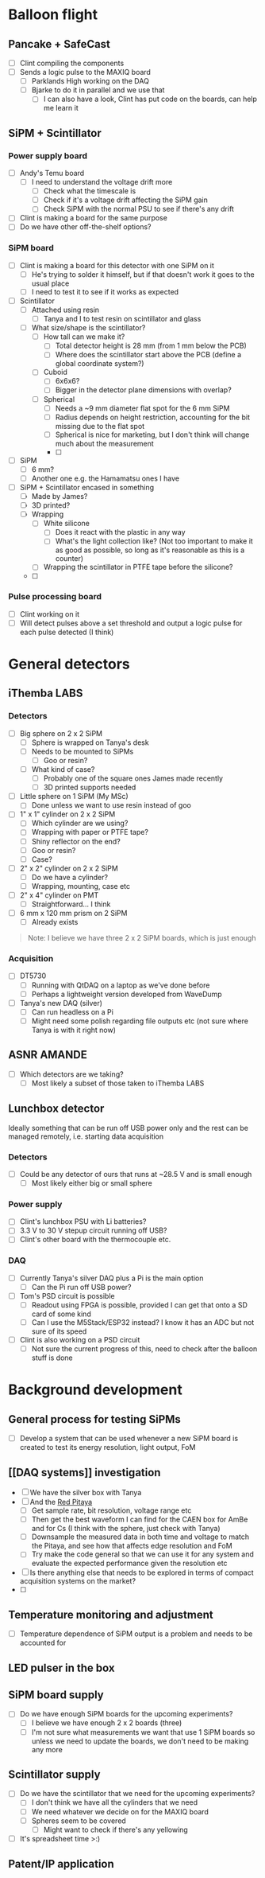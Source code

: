 # Balloon flight
## Pancake + SafeCast
- [ ] Clint compiling the components
- [ ] Sends a logic pulse to the MAXIQ board
	- [ ] Parklands High working on the DAQ
	- [ ] Bjarke to do it in parallel and we use that
		- [ ] I can also have a look, Clint has put code on the boards, can help me learn it

## SiPM + Scintillator
### Power supply board
- [ ] Andy's Temu board
	- [ ] I need to understand the voltage drift more
		- [ ] Check what the timescale is
		- [ ] Check if it's a voltage drift affecting the SiPM gain
		- [ ] Check SiPM with the normal PSU to see if there's any drift
- [ ] Clint is making a board for the same purpose
- [ ] Do we have other off-the-shelf options?

### SiPM board
- [ ] Clint is making a board for this detector with one SiPM on it
	- [ ] He's trying to solder it himself, but if that doesn't work it goes to the usual place
	- [ ] I need to test it to see if it works as expected
- [ ] Scintillator
	- [ ] Attached using resin
		- [ ] Tanya and I to test resin on scintillator and glass
	- [ ] What size/shape is the scintillator?
		- [ ] How tall can we make it?
			- [ ] Total detector height is 28 mm (from 1 mm below the PCB)
			- [ ] Where does the scintillator start above the PCB (define a global coordinate system?)
		- [ ] Cuboid
			- [ ] 6x6x6?
			- [ ] Bigger in the detector plane dimensions with overlap?
		- [ ] Spherical
			- [ ] Needs a ~9 mm diameter flat spot for the 6 mm SiPM
			- [ ] Radius depends on height restriction, accounting for the bit missing due to the flat spot
			- [ ] Spherical is nice for marketing, but I don't think will change much about the measurement
			- [ ] 
- [ ] SiPM
	- [ ] 6 mm?
	- [ ] Another one e.g. the Hamamatsu ones I have
- [ ] SiPM + Scintillator encased in something
	- [ ] Made by James?
	- [ ] 3D printed?
	- [ ] Wrapping
		- [ ] White silicone
			- [ ] Does it react with the plastic in any way
			- [ ] What's the light collection like? (Not too important to make it as good as possible, so long as it's reasonable as this is a counter)
		- [ ] Wrapping the scintillator in PTFE tape before the silicone?
	- [ ] 

### Pulse processing board
- [ ] Clint working on it
- [ ] Will detect pulses above a set threshold and output a logic pulse for each pulse detected (I think)

# General detectors
## iThemba LABS
### Detectors
- [ ] Big sphere on 2 x 2 SiPM
	- [ ] Sphere is wrapped on Tanya's desk
	- [ ] Needs to be mounted to SiPMs
		- [ ] Goo or resin?
	- [ ] What kind of case?
		- [ ] Probably one of the square ones James made recently
		- [ ] 3D printed supports needed
- [ ] Little sphere on 1 SiPM (My MSc)
	- [ ] Done unless we want to use resin instead of goo
- [ ] 1" x 1" cylinder on 2 x 2 SiPM
	- [ ] Which cylinder are we using?
	- [ ] Wrapping with paper or PTFE tape?
	- [ ] Shiny reflector on the end?
	- [ ] Goo or resin?
	- [ ] Case?
- [ ] 2" x 2" cylinder on 2 x 2 SiPM
	- [ ] Do we have a cylinder?
	- [ ] Wrapping, mounting, case etc
- [ ] 2" x 4" cylinder on PMT
	- [ ] Straightforward... I think
- [ ] 6 mm x 120 mm prism on 2 SiPM
	- [ ] Already exists

> Note: I believe we have three 2 x 2 SiPM boards, which is just enough 
### Acquisition
- [ ] DT5730
	- [ ] Running with QtDAQ on a laptop as we've done before
	- [ ] Perhaps a lightweight version developed from WaveDump
- [ ] Tanya's new DAQ (silver)
	- [ ] Can run headless on a Pi
	- [ ] Might need some polish regarding file outputs etc (not sure where Tanya is with it right now)

## ASNR AMANDE
- [ ] Which detectors are we taking?
	- [ ] Most likely a subset of those taken to iThemba LABS

## Lunchbox detector
Ideally something that can be run off USB power only and the rest can be managed remotely, i.e. starting data acquisition
### Detectors
- [ ] Could be any detector of ours that runs at ~28.5 V and is small enough
	- [ ] Most likely either big or small sphere

### Power supply
- [ ] Clint's lunchbox PSU with Li batteries?
- [ ] 3.3 V to 30 V stepup circuit running off USB?
- [ ] Clint's other board with the thermocouple etc.

### DAQ
- [ ] Currently Tanya's silver DAQ plus a Pi is the main option
	- [ ] Can the Pi run off USB power?
- [ ] Tom's PSD circuit is possible
	- [ ] Readout using FPGA is possible, provided I can get that onto a SD card of some kind
	- [ ] Can I use the M5Stack/ESP32 instead? I know it has an ADC but not sure of its speed
- [ ] Clint is also working on a PSD circuit
	- [ ] Not sure the current progress of this, need to check after the balloon stuff is done

# Background development
## General process for testing SiPMs
- [ ] Develop a system that can be used whenever a new SiPM board is created to test its energy resolution, light output, FoM
## [[DAQ systems]] investigation
- [ ] We have the silver box with Tanya
- [ ] And the [Red Pitaya](https://redpitaya.com/pro/nuclear-energy-oil-gas/)
	- [ ] Get sample rate, bit resolution, voltage range etc
	- [ ] Then get the best waveform I can find for the CAEN box for AmBe and for Cs (I think with the sphere, just check with Tanya)
	- [ ] Downsample the measured data in both time and voltage to match the Pitaya, and see how that affects edge resolution and FoM
	- [ ] Try make the code general so that we can use it for any system and evaluate the expected performance given the resolution etc
- [ ] Is there anything else that needs to be explored in terms of compact acquisition systems on the market?
- [ ] 
## Temperature monitoring and adjustment
- [ ] Temperature dependence of SiPM output is a problem and needs to be accounted for
## LED pulser in the box
## SiPM board supply
- [ ] Do we have enough SiPM boards for the upcoming experiments?
	- [ ] I believe we have enough 2 x 2 boards (three)
	- [ ] I'm not sure what measurements we want that use 1 SiPM boards so unless we need to update the boards, we don't need to be making any more
## Scintillator supply
- [ ] Do we have the scintillator that we need for the upcoming experiments?
	- [ ] I don't think we have all the cylinders that we need
	- [ ] We need whatever we decide on for the MAXIQ board
	- [ ] Spheres seem to be covered
		- [ ] Might want to check if there's any yellowing
- [ ] It's spreadsheet time >:)
## Patent/IP application


